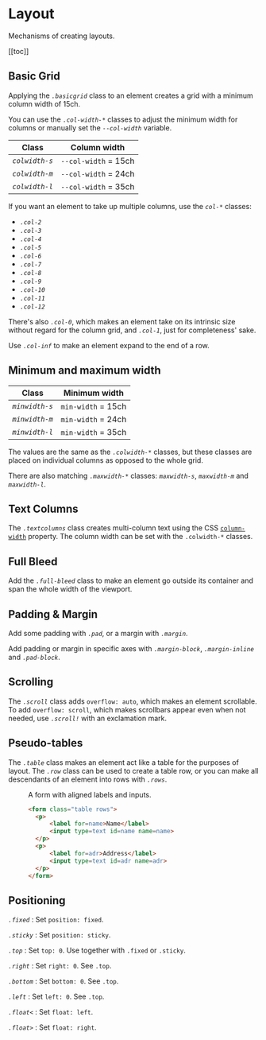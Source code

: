 
# Layout

Mechanisms of creating layouts.

[[toc]]

## Basic Grid

Applying the <dfn>`.basicgrid`</dfn> class to an element creates a grid with a
minimum column width of 15ch.

You can use the <dfn>`.col-width-*`</dfn> classes to adjust the minimum width
for columns or manually set the <dfn>`--col-width`</dfn> variable.

| Class                   | Column width         |
|-------------------------|----------------------|
| <dfn>`colwidth-s`</dfn> | `--col-width` = 15ch |
| <dfn>`colwidth-m`</dfn> | `--col-width` = 24ch |
| <dfn>`colwidth-l`</dfn> | `--col-width` = 35ch |

If you want an element to take up multiple columns, use the <dfn>`col-*`</dfn>
classes:

 * <dfn>`.col-2`</dfn>
 * <dfn>`.col-3`</dfn>
 * <dfn>`.col-4`</dfn>
 * <dfn>`.col-5`</dfn>
 * <dfn>`.col-6`</dfn>
 * <dfn>`.col-7`</dfn>
 * <dfn>`.col-8`</dfn>
 * <dfn>`.col-9`</dfn>
 * <dfn>`.col-10`</dfn>
 * <dfn>`.col-11`</dfn>
 * <dfn>`.col-12`</dfn>

There's also <dfn>`.col-0`</dfn>, which makes an element take on its intrinsic
size without regard for the column grid, and <dfn>`.col-1`</dfn>, just for
completeness' sake.

Use <dfn>`.col-inf`</dfn> to make an element expand to the end of a row.


## Minimum and maximum width

| Class                   | Minimum width      |
|-------------------------|--------------------|
| <dfn>`minwidth-s`</dfn> | `min-width` = 15ch |
| <dfn>`minwidth-m`</dfn> | `min-width` = 24ch |
| <dfn>`minwidth-l`</dfn> | `min-width` = 35ch |

The values are the same as the <dfn>`.colwidth-*`</dfn> classes, but these
classes are placed on individual columns as opposed to the whole grid.

There are also matching <dfn>`.maxwidth-*`</dfn> classes: <dfn>`maxwidth-s`</dfn>, <dfn>`maxwidth-m`</dfn> and <dfn>`maxwidth-l`</dfn>.


## Text Columns

The <dfn>`.textcolumns`</dfn> class creates multi-column text using the CSS
[`column-width`][] property. The column width can be set with the `.colwidth-*`
classes.

[`column-width`]: https://developer.mozilla.org/en-US/docs/Web/CSS/column-width


## Full Bleed

Add the <dfn>`.full-bleed`</dfn> class to make an element go outside its
container and span the whole width of the viewport.


## Padding & Margin

Add some padding with <dfn>`.pad`</dfn>, or a margin with <dfn>`.margin`</dfn>.

Add padding or margin in specific axes with <dfn>`.margin-block`</dfn>,
<dfn>`.margin-inline`</dfn> and <dfn>`.pad-block`</dfn>.


## Scrolling

The <dfn>`.scroll`</dfn> class adds `overflow: auto`, which makes an element
scrollable. To add `overflow: scroll`, which makes scrollbars appear even when
not needed, use <dfn>`.scroll!`</dfn> with an exclamation mark.

## Pseudo-tables

The <dfn>`.table`</dfn> class makes an element act like a table for the purposes of layout. The <dfn>`.row`</dfn> class can be used to create a table row, or you can make all descendants of an element into rows with <dfn>`.rows`</dfn>.

  <figure><figcaption>A form with aligned labels and inputs.</figcaption>

  ~~~ html
  <form class="table rows">
    <p>
        <label for=name>Name</label>
        <input type=text id=name name=name>
    </p>
    <p>
        <label for=adr>Address</label>
        <input type=text id=adr name=adr>
    </p>
  </form>
  ~~~

  </figure>


## Positioning

<dfn>`.fixed`</dfn>
:   Set `position: fixed`.

<dfn>`.sticky`</dfn>
:   Set `position: sticky`.

<dfn>`.top`</dfn>
:   Set `top: 0`. Use together with `.fixed` or `.sticky`.

<dfn>`.right`</dfn>
:   Set `right: 0`. See `.top`.

<dfn>`.bottom`</dfn>
:   Set `bottom: 0`. See `.top`.

<dfn>`.left`</dfn>
:   Set `left: 0`. See `.top`.

<dfn>`.float<`</dfn>
:   Set `float: left`.

<dfn>`.float>`</dfn>
:   Set `float: right`.

